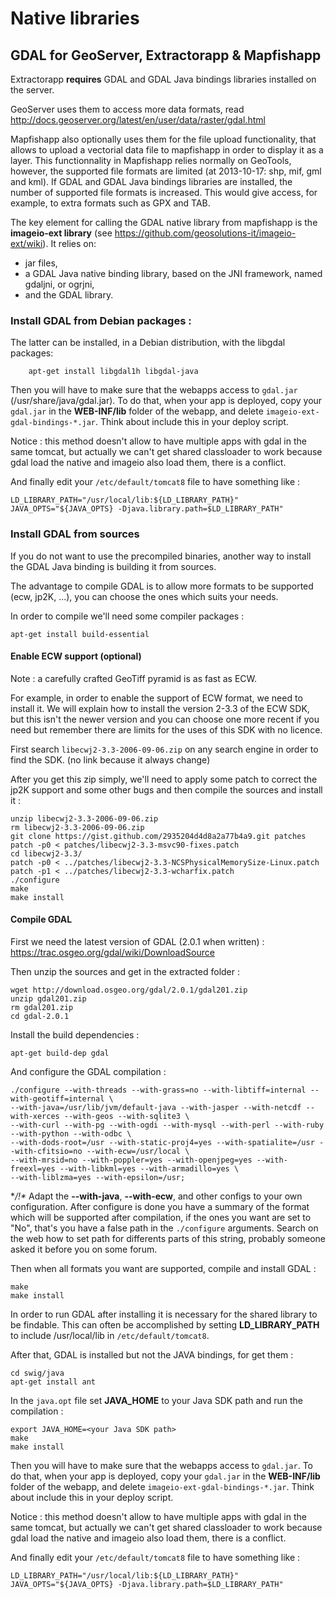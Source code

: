 # Native libraries


## GDAL for GeoServer, Extractorapp & Mapfishapp

Extractorapp **requires** GDAL and GDAL Java bindings libraries installed on the server.

GeoServer uses them to access more data formats, read http://docs.geoserver.org/latest/en/user/data/raster/gdal.html

Mapfishapp also optionally uses them for the file upload functionality, that allows to upload a vectorial data file to mapfishapp in order to display it as a layer. This functionnality in Mapfishapp relies normally on GeoTools, however, the supported file formats are limited (at 2013-10-17: shp, mif, gml and kml). If GDAL and GDAL Java bindings libraries are installed, the number of supported file formats is increased. This would give access, for example, to extra formats such as GPX and TAB.

The key element for calling the GDAL native library from mapfishapp is the **imageio-ext library** (see https://github.com/geosolutions-it/imageio-ext/wiki). It relies on:
 * jar files,
 * a GDAL Java native binding library, based on the JNI framework, named gdaljni, or ogrjni,
 * and the GDAL library.

### Install GDAL from Debian packages : 

The latter can be installed, in a Debian distribution, with the libgdal packages:
```
    apt-get install libgdal1h libgdal-java

```

Then you will have to make sure that the webapps access to `gdal.jar` (/usr/share/java/gdal.jar).
To do that, when your app is deployed, copy your `gdal.jar` in the **WEB-INF/lib** folder of the webapp, and delete `imageio-ext-gdal-bindings-*.jar`. Think about include this in your deploy script.

Notice : this method doesn't allow to have multiple apps with gdal in the same tomcat, but actually we can't get shared classloader to work because gdal load the native and imageio also load them, there is a conflict.

And finally edit your `/etc/default/tomcat8` file to have something like :
```
LD_LIBRARY_PATH="/usr/local/lib:${LD_LIBRARY_PATH}"
JAVA_OPTS="${JAVA_OPTS} -Djava.library.path=$LD_LIBRARY_PATH"
```

### Install GDAL from sources

If you do not want to use the precompiled binaries, another way to install the GDAL Java binding is building it from sources.

The advantage to compile GDAL is to allow more formats to be supported (ecw, jp2K, ...), you can choose the ones which suits your needs.

In order to compile we'll need some compiler packages :
```
apt-get install build-essential
```

#### Enable ECW support (optional)

Note : a carefully crafted GeoTiff pyramid is as fast as ECW.

For example, in order to enable the support of ECW format, we need to install it. We will explain how to install the version 2-3.3 of the ECW SDK, but this isn't the newer version and you can choose one more recent if you need but remember there are limits for the uses of this SDK with no licence.

First search `libecwj2-3.3-2006-09-06.zip` on any search engine in order to find the SDK. (no link because it always change)

After you get this zip simply, we'll need to apply some patch to correct the jp2K support and some other bugs and then compile the sources and install it : 
```
unzip libecwj2-3.3-2006-09-06.zip
rm libecwj2-3.3-2006-09-06.zip
git clone https://gist.github.com/2935204d4d8a2a77b4a9.git patches
patch -p0 < patches/libecwj2-3.3-msvc90-fixes.patch
cd libecwj2-3.3/
patch -p0 < ../patches/libecwj2-3.3-NCSPhysicalMemorySize-Linux.patch
patch -p1 < ../patches/libecwj2-3.3-wcharfix.patch
./configure
make
make install
```

#### Compile GDAL

First we need the latest version of GDAL (2.0.1 when written) : https://trac.osgeo.org/gdal/wiki/DownloadSource

Then unzip the sources and get in the extracted folder : 
```
wget http://download.osgeo.org/gdal/2.0.1/gdal201.zip
unzip gdal201.zip
rm gdal201.zip
cd gdal-2.0.1
```

Install the build dependencies : 
```
apt-get build-dep gdal
```

And configure the GDAL compilation : 
```
./configure --with-threads --with-grass=no --with-libtiff=internal --with-geotiff=internal \
--with-java=/usr/lib/jvm/default-java --with-jasper --with-netcdf --with-xerces --with-geos --with-sqlite3 \
--with-curl --with-pg --with-ogdi --with-mysql --with-perl --with-ruby --with-python --with-odbc \
--with-dods-root=/usr --with-static-proj4=yes --with-spatialite=/usr --with-cfitsio=no --with-ecw=/usr/local \
--with-mrsid=no --with-poppler=yes --with-openjpeg=yes --with-freexl=yes --with-libkml=yes --with-armadillo=yes \
--with-liblzma=yes --with-epsilon=/usr;
```

**/!\** Adapt the **--with-java**, **--with-ecw**, and other configs to your own configuration.
After configure is done you have a summary of the format which will be supported after compilation, if the ones you want are set to "No", that's you have a false path in the `./configure` arguments. Search on the web how to set path for differents parts of this string, probably someone asked it before you on some forum.

Then when all formats you want are supported, compile and install GDAL : 
```
make
make install
```

In order to run GDAL after installing it is necessary for the shared library to be findable. This can often be accomplished by setting **LD_LIBRARY_PATH** to include /usr/local/lib in `/etc/default/tomcat8`.

After that, GDAL is installed but not the JAVA bindings, for get them : 
```
cd swig/java
apt-get install ant
```

In the `java.opt` file set **JAVA_HOME** to your Java SDK path and run the compilation : 
```
export JAVA_HOME=<your Java SDK path>
make
make install
```

Then you will have to make sure that the webapps access to `gdal.jar`.
To do that, when your app is deployed, copy your `gdal.jar` in the **WEB-INF/lib** folder of the webapp, and delete `imageio-ext-gdal-bindings-*.jar`. Think about include this in your deploy script.

Notice : this method doesn't allow to have multiple apps with gdal in the same tomcat, but actually we can't get shared classloader to work because gdal load the native and imageio also load them, there is a conflict.

And finally edit your `/etc/default/tomcat8` file to have something like :
```
LD_LIBRARY_PATH="/usr/local/lib:${LD_LIBRARY_PATH}"
JAVA_OPTS="${JAVA_OPTS} -Djava.library.path=$LD_LIBRARY_PATH"
```

